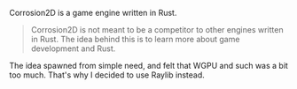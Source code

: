 Corrosion2D is a game engine written in Rust.

> Corrosion2D is not meant to be a competitor to other engines written in Rust.
> The idea behind this is to learn more about game development and Rust.

The idea spawned from simple need, and felt that WGPU and such was a bit too much.
That's why I decided to use Raylib instead. 


